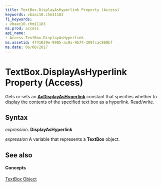 ```yaml
---
title: TextBox.DisplayAsHyperlink Property (Access)
keywords: vbaac10.chm11183
f1_keywords:
- vbaac10.chm11183
ms.prod: access
api_name:
- Access.TextBox.DisplayAsHyperlink
ms.assetid: 4741039e-9985-ac0a-9b74-309fcac860bf
ms.date: 06/08/2017
---
```



# TextBox.DisplayAsHyperlink Property (Access)

Gets or sets an **[AcDisplayAsHyperlink](acdisplayashyperlink-enumeration-access.md)** constant that specifies whether to display the contents of the specified text box as a hyperlink. Read/write.


## Syntax

 _expression_. **DisplayAsHyperlink**

 _expression_ A variable that represents a **TextBox** object.


## See also


#### Concepts


[TextBox Object](textbox-object-access.md)

